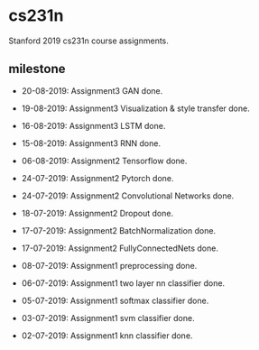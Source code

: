 # cs231n
Stanford 2019 cs231n course assignments.

## milestone

- 20-08-2019: Assignment3 GAN done.

- 19-08-2019: Assignment3 Visualization & style transfer done.

- 16-08-2019: Assignment3 LSTM done.

- 15-08-2019: Assignment3 RNN done.

- 06-08-2019: Assignment2 Tensorflow done.

- 24-07-2019: Assignment2 Pytorch done.

- 24-07-2019: Assignment2 Convolutional Networks done.

- 18-07-2019: Assignment2 Dropout done.

- 17-07-2019: Assignment2 BatchNormalization done.

- 17-07-2019: Assignment2 FullyConnectedNets done.

- 08-07-2019: Assignment1 preprocessing done. 

- 06-07-2019: Assignment1 two layer nn classifier done. 

- 05-07-2019: Assignment1 softmax classifier done. 

- 03-07-2019: Assignment1 svm classifier done.

- 02-07-2019: Assignment1 knn classifier done.
